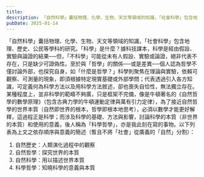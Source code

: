 ```yaml
---
title: 
description: 「自然科學」囊括物理、化學、生物、天文等領域的知識，「社會科學」包含地理、歷史、公民等學科的研究。「科學」是什麼？據科技……
pubDate: 2025-01-14
---
```


「自然科學」囊括物理、化學、生物、天文等領域的知識，「社會科學」包含地理、歷史、公民等學科的研究。「科學」是什麼？據科技課本，科學是經由假設、實驗與論證的結果──但，「不科學」可能從未有人假設、實驗或論證，絕非代表不存在，只是缺少可證偽性。至於與「哲學」的關係──或是差異──個人認為哲學不僅討論外部，也探究自身，如「什麼是哲學？」科學則聚焦在理論與實驗，依賴可觀察、可測量的現象，即須根據特定現實基礎或外部學問；代表透過引入各方知識，可定義何為科學方法以及用科學方法敘述，卻也喪失自恰性，無法獨立存在。某種程度上，並非科學的範疇不夠廣，只是框架不完備，像是牛頓著名的《自然哲學的數學原理》（包含古典力學的牛頓運動定律與萬有引力定律），為了接近自然哲學的世界本質（自然即世界的根本，哲學即根本地思考），必須以數學才能更好解釋，這過程正是科學；而涉及科學的基礎、方法與影響，討論科學的本質（非世界的本質）和使用的意義，後人稱為「科學哲學」，亦是我此刻在寫的事物。以下列表為上文之依存順序與意義的簡述（暫且不將「社會」從廣義的「自然」分割）：

1. 自然歷史：人類演化過程中的觀察
2. 自然哲學：探究世界的本質
3. 自然科學：用以描述世界本質
4. 科學哲學：知曉科學的意義與本質
